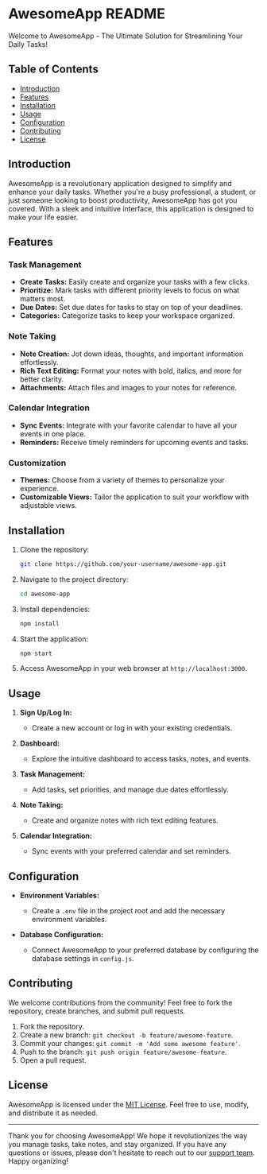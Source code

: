 # AwesomeApp README

Welcome to AwesomeApp - The Ultimate Solution for Streamlining Your Daily Tasks!

## Table of Contents

-   [Introduction](#introduction)
-   [Features](#features)
-   [Installation](#installation)
-   [Usage](#usage)
-   [Configuration](#configuration)
-   [Contributing](#contributing)
-   [License](#license)

## Introduction

AwesomeApp is a revolutionary application designed to simplify and enhance your daily tasks. Whether you're a busy professional, a student, or just someone looking to boost productivity, AwesomeApp has got you covered. With a sleek and intuitive interface, this application is designed to make your life easier.

## Features

### Task Management

-   **Create Tasks:** Easily create and organize your tasks with a few clicks.
-   **Prioritize:** Mark tasks with different priority levels to focus on what matters most.
-   **Due Dates:** Set due dates for tasks to stay on top of your deadlines.
-   **Categories:** Categorize tasks to keep your workspace organized.

### Note Taking

-   **Note Creation:** Jot down ideas, thoughts, and important information effortlessly.
-   **Rich Text Editing:** Format your notes with bold, italics, and more for better clarity.
-   **Attachments:** Attach files and images to your notes for reference.

### Calendar Integration

-   **Sync Events:** Integrate with your favorite calendar to have all your events in one place.
-   **Reminders:** Receive timely reminders for upcoming events and tasks.

### Customization

-   **Themes:** Choose from a variety of themes to personalize your experience.
-   **Customizable Views:** Tailor the application to suit your workflow with adjustable views.

## Installation

1. Clone the repository:

    ```bash
    git clone https://github.com/your-username/awesome-app.git
    ```

2. Navigate to the project directory:

    ```bash
    cd awesome-app
    ```

3. Install dependencies:

    ```bash
    npm install
    ```

4. Start the application:

    ```bash
    npm start
    ```

5. Access AwesomeApp in your web browser at `http://localhost:3000`.

## Usage

1. **Sign Up/Log In:**

    - Create a new account or log in with your existing credentials.

2. **Dashboard:**

    - Explore the intuitive dashboard to access tasks, notes, and events.

3. **Task Management:**

    - Add tasks, set priorities, and manage due dates effortlessly.

4. **Note Taking:**

    - Create and organize notes with rich text editing features.

5. **Calendar Integration:**
    - Sync events with your preferred calendar and set reminders.

## Configuration

-   **Environment Variables:**

    -   Create a `.env` file in the project root and add the necessary environment variables.

-   **Database Configuration:**
    -   Connect AwesomeApp to your preferred database by configuring the database settings in `config.js`.

## Contributing

We welcome contributions from the community! Feel free to fork the repository, create branches, and submit pull requests.

1. Fork the repository.
2. Create a new branch: `git checkout -b feature/awesome-feature`.
3. Commit your changes: `git commit -m 'Add some awesome feature'`.
4. Push to the branch: `git push origin feature/awesome-feature`.
5. Open a pull request.

## License

AwesomeApp is licensed under the [MIT License](LICENSE). Feel free to use, modify, and distribute it as needed.

---

Thank you for choosing AwesomeApp! We hope it revolutionizes the way you manage tasks, take notes, and stay organized. If you have any questions or issues, please don't hesitate to reach out to our [support team](mailto:support@awesomeapp.com). Happy organizing!

